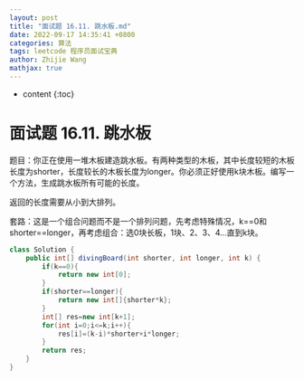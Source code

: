 ```yaml
---
layout: post
title: "面试题 16.11. 跳水板.md"
date: 2022-09-17 14:35:41 +0800
categories: 算法
tags: leetcode 程序员面试宝典
author: Zhijie Wang
mathjax: true
---
```



* content
{:toc}














# 面试题 16.11. 跳水板

题目：你正在使用一堆木板建造跳水板。有两种类型的木板，其中长度较短的木板长度为shorter，长度较长的木板长度为longer。你必须正好使用k块木板。编写一个方法，生成跳水板所有可能的长度。

返回的长度需要从小到大排列。

套路：这是一个组合问题而不是一个排列问题，先考虑特殊情况，k==0和shorter==longer，再考虑组合：选0块长板，1块、2、3、4...直到k块。

```java
class Solution {
    public int[] divingBoard(int shorter, int longer, int k) {
        if(k==0){
            return new int[0];
        }
        if(shorter==longer){
            return new int[]{shorter*k};
        }
        int[] res=new int[k+1];
        for(int i=0;i<=k;i++){
            res[i]=(k-i)*shorter+i*longer;
        }
        return res;
    }
}
```
